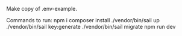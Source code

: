 Make copy of .env-example.

Commands to run:
npm i
composer install
./vendor/bin/sail up
./vendor/bin/sail key:generate
./vendor/bin/sail migrate
npm run dev
